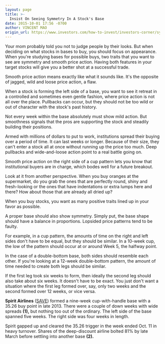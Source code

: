```yaml
---
layout: page
title: >-
  Insist On Seeing Symmetry In A Stock's Base
date: 2015-10-01 17:56 -0700
author: VINCENT MAO
origin_url: https://www.investors.com/how-to-invest/investors-corner/symmetry-is-a-positive-in-a-base/
---
```


Your mom probably told you not to judge people by their looks. But when deciding on what stocks in bases to buy, you should focus on appearance. When you're studying bases for possible buys, two traits that you want to see are symmetry and smooth price action. Having both features in your target stocks will give you a better shot at a successful trade.

Smooth price action means exactly like what it sounds like. It's the opposite of jagged, wild and loose price action, a flaw.

When a stock is forming the left side of a base, you want to see it retreat in a controlled and sometimes even gentle fashion, where price action is not all over the place. Pullbacks can occur, but they should not be too wild or out of character with the stock's past history.

Not every week within the base absolutely must show mild action. But smoothness signals that the pros are supporting the stock and steadily building their positions.

Armed with millions of dollars to put to work, institutions spread their buying over a period of time. It can last weeks or longer. Because of their size, they can't enter a stock all at once without running up the price too much. Deep pullbacks and wide-and-loose action point to a real battle going on.

Smooth price action on the right side of a cup pattern lets you know that institutional buyers are in charge, which bodes well for a future breakout.

Look at it from another perspective. When you buy oranges at the supermarket, do you grab the ones that are perfectly round, shiny and fresh-looking or the ones that have indentations or extra lumps here and there? How about those that are already all dried up?

When you buy stocks, you want as many positive traits lined up in your favor as possible.

A proper base should also show symmetry. Simply put, the base shape should have a balance in proportions. Lopsided price patterns tend to be faulty.

For example, in a cup pattern, the amounts of time on the right and left sides don't have to be equal, but they should be similar. In a 10-week cup, the low of the pattern should occur at or around Week 5, the halfway point.

In the case of a double-bottom base, both sides should resemble each other. If you're looking at a 12-week double-bottom pattern, the amount of time needed to create both legs should be similar.

If the first leg took six weeks to form, then ideally the second leg should also take about six weeks. It doesn't have to be exact. You just don't want a situation where the first leg formed over, say, only two weeks and the second formed over 12 weeks, or vice versa.

**Spirit Airlines** ([SAVE](https://research.investors.com/quote.aspx?symbol=SAVE)) formed a nine-week cup-with-handle base with a 35.26 buy point in late 2013. There were a couple of down weeks with wide spreads **(1),** but nothing too out of the ordinary. The left side of the base spanned five weeks. The right side was four weeks in length.

Spirit gapped up and cleared the 35.26 trigger in the week ended Oct. 11 in heavy turnover. Shares of the deep-discount airline bolted 81% by late March before settling into another base **(2).**
